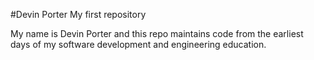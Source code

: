 #Devin Porter
My first repository


My name is Devin Porter and this repo maintains code from the earliest days of my software development and engineering education.
